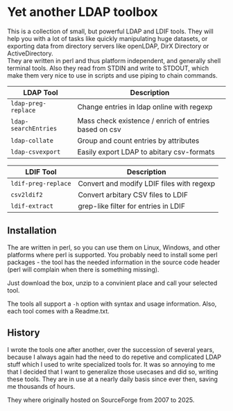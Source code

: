 Yet another LDAP toolbox
========================

This is a collection of small, but powerful LDAP and LDIF tools. They will help you with a lot of tasks like quickly manipulating huge datasets, or exporting data from directory servers like openLDAP, DirX Directory or ActiveDirectory.  
They are written in perl and thus platform independent, and generally shell terminal tools. Also they read from STDIN and write to STDOUT, which make them very nice to use in scripts and use piping to chain commands.

| LDAP Tool        | Description |
| ----------- | ----------- |
| `ldap-preg-replace` | Change entries in ldap online with regexp  |
| `ldap-searchEntries` | Mass check existence / enrich of entries based on csv |
| `ldap-collate` | Group and count entries by attributes |
| `ldap-csvexport` | Easily export LDAP to abitary csv-formats |

| LDIF Tool        | Description |
| ----------- | ----------- |
| `ldif-preg-replace` | Convert and modify LDIF files with regexp |
| `csv2ldif2` | Convert arbitary CSV files to LDIF |
| `ldif-extract` | grep-like filter for entries in LDIF |


Installation
------------
The are written in perl, so you can use them on Linux, Windows, and other platforms where perl is supported. You probably need to install some perl packages - the tool has the needed information in the source code header (perl will complain when there is something missing).  

Just download the box, unzip to a convinient place and call your selected tool.

The tools all support a `-h` option with syntax and usage information. Also, each tool comes with a Readme.txt.


History
-------
I wrote the tools one after another, over the succession of several years, because I always again had the need to do repetive and complicated LDAP stuff which I used to write specialized tools for.
It was so annoying to me that I decided that I want to generalize those usecases and did so, writing these tools. They are in use at a nearly daily basis since ever then, saving me thousands of hours.

They where originally hosted on SourceForge from 2007 to 2025.